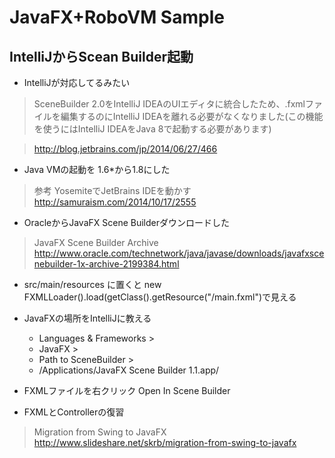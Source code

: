 JavaFX+RoboVM Sample
====================

IntelliJからScean Builder起動
----------------------------

- IntelliJが対応してるみたい

> SceneBuilder 2.0をIntelliJ IDEAのUIエディタに統合したため、.fxmlファイルを編集するのにIntelliJ IDEAを離れる必要がなくなりました(この機能を使うにはIntelliJ IDEAをJava 8で起動する必要があります)

> http://blog.jetbrains.com/jp/2014/06/27/466


- Java VMの起動を 1.6*から1.8にした

> 参考
> YosemiteでJetBrains IDEを動かす
> http://samuraism.com/2014/10/17/2555

- OracleからJavaFX Scene Builderダウンロードした

> JavaFX Scene Builder Archive
> http://www.oracle.com/technetwork/java/javase/downloads/javafxscenebuilder-1x-archive-2199384.html

- src/main/resources に置くと new FXMLLoader().load(getClass().getResource("/main.fxml")で見える

- JavaFXの場所をIntelliJに教える
  * Languages & Frameworks >
  * JavaFX >
  * Path to SceneBuilder >
  * /Applications/JavaFX Scene Builder 1.1.app/

- FXMLファイルを右クリック Open In Scene Builder

- FXMLとControllerの復習

> Migration from Swing to JavaFX
> http://www.slideshare.net/skrb/migration-from-swing-to-javafx


